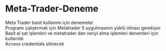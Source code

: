 # Meta-Trader-Deneme
Meta Trader basit kullanımı için denemeler<br>
Programı çalıştırmak için Metatrader 5 uygulmasının yüklü olması gerekiyor<br>
Basit al sat işlemleri ve metatrader dan veriyi alma işlemleri denemleri için kullanıldı<br>
Access credentials silinecek
